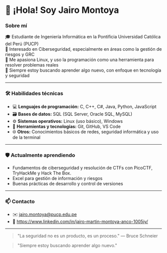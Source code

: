 # 👋 ¡Hola! Soy Jairo Montoya

### Sobre mí
🎓 Estudiante de Ingeniería Informática en la Pontificia Universidad Católica del Perú (PUCP)  
🔐 Interesado en Ciberseguridad, especialmente en áreas como la gestión de riesgos y GRC  
🐧 Me apasiona Linux, y uso la programación como una herramienta para resolver problemas reales  
📘 Siempre estoy buscando aprender algo nuevo, con enfoque en tecnología y seguridad

---

### 🛠 Habilidades técnicas
- 💻 **Lenguajes de programación:** C, C++, C#, Java, Python, JavaScript  
- 🗃️ **Bases de datos:** SQL (SQL Server, Oracle SQL, MySQL)
- ⚙️ **Sistemas operativos:** Linux (uso básico), Windows  
- 🧰 **Herramientas y tecnologías:** Git, GitHub, VS Code  
- 🌐 **Otros:** Conocimientos básicos de redes, seguridad informática y uso de la terminal

---

### 🛡️ Actualmente aprendiendo
- Fundamentos de ciberseguridad y resolución de CTFs con PicoCTF, TryHackMe y Hack The Box. 
- Excel para gestión de información y riesgos
- Buenas prácticas de desarrollo y control de versiones

---

### 📫 Contacto

- ✉️ jairo.montoya@pucp.edu.pe
- 🔗 https://www.linkedin.com/in/jairo-martin-montoya-anco-1005jy/

---

> "La seguridad no es un producto, es un proceso." — Bruce Schneier



> "Siempre estoy buscando aprender algo nuevo."

